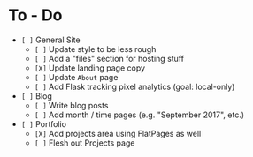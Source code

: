 # To - Do
- `[ ]` General Site
	- `[ ]` Update style to be less rough
	- `[ ]` Add a "files" section for hosting stuff
	- `[X]` Update landing page copy
	- `[ ]` Update `About` page
	- `[ ]` Add Flask tracking pixel analytics (goal: local-only)
- `[ ]` Blog
	- `[ ]` Write blog posts
	- `[ ]` Add month / time pages (e.g. "September 2017", etc.)
- `[ ]` Portfolio
	- `[X]` Add projects area using FlatPages as well
	- `[ ]` Flesh out Projects page

